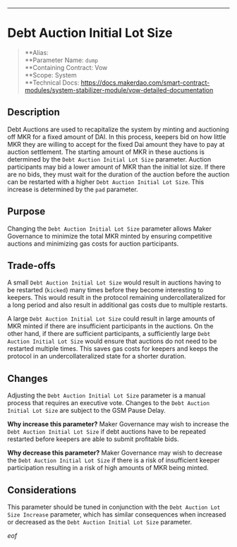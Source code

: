 ---
# Debt Auction Initial Lot Size


>**Alias:  
>**Parameter Name: `dump`  
>**Containing Contract: Vow  
>**Scope: System  
>**Technical Docs: https://docs.makerdao.com/smart-contract-modules/system-stabilizer-module/vow-detailed-documentation  


## Description
Debt Auctions are used to recapitalize the system by minting and auctioning off MKR for a fixed amount of DAI. In this process, keepers bid on how little MKR they are willing to accept for the fixed Dai amount they have to pay at auction settlement. The starting amount of MKR in these auctions is determined by the `Debt Auction Initial Lot Size` parameter. Auction participants may bid a lower amount of MKR than the initial lot size. If there are no bids, they must wait for the duration of the auction before the auction can be restarted with a higher `Debt Auction Initial Lot Size`. This increase is determined by the `pad` parameter. 


## Purpose
Changing the `Debt Auction Initial Lot Size` parameter allows Maker Governance to minimize the total MKR minted by ensuring competitive auctions and minimizing gas costs for auction participants. 


## Trade-offs
A small `Debt Auction Initial Lot Size` would result in auctions having to be restarted (`kicked`) many times before they become interesting to keepers. This would result in the protocol remaining undercollateralized for a long period and also result in additional gas costs due to multiple restarts.
	
A large `Debt Auction Initial Lot Size` could result in large amounts of MKR minted if there are insufficient participants in the auctions. On the other hand, if there are sufficient participants, a sufficiently large `Debt Auction Initial Lot Size` would ensure that auctions do not need to be restarted multiple times. This saves gas costs for keepers and keeps the protocol in an undercollateralized state for a shorter duration.  


## Changes
Adjusting the `Debt Auction Initial Lot Size` parameter is a manual process that requires an executive vote. Changes to the `Debt Auction Initial Lot Size` are subject to the GSM Pause Delay.

**Why increase this parameter?**
Maker Governance may wish to increase the `Debt Auction Initial Lot Size` if debt auctions have to be repeated restarted before keepers are able to submit profitable bids.

**Why decrease this parameter?**
Maker Governance may wish to decrease the `Debt Auction Initial Lot Size` if there is a risk of insufficient keeper participation resulting in a risk of high amounts of MKR being minted.

## Considerations
This parameter should be tuned in conjunction with the `Debt Auction Lot Size Increase` parameter, which has similar consequences when increased or decreased as the `Debt Auction Initial Lot Size` parameter.

$eof$
